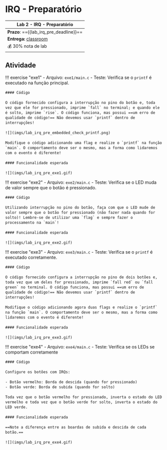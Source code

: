 # IRQ - Preparatório

| Lab 2 - IRQ - Preparatório                          |
|-----------------------------------------------------|
| **Prazo**: =={{lab_irq_pre_deadline}}==             |
| **Entrega:** [classroom]({{lab_irq_pre_classroom}}) |
| 💰 30% nota de lab                                  |

## Atividade

!!! exercise "exe1"
    - Arquivo: `exe1/main.c`
    - Teste: Verifica se o `printf` é executado na função principal.
    
    #### Código
    
    O código fornecido configura a interrupção no pino do botão e, toda vez que ele for pressionado, imprime `fall` no terminal; e quando ele é solto, imprime `rise`. O código funciona, mas possui ==um erro de qualidade de código!== Não devemos usar `printf` dentro de interrupções!
    
    ![](imgs/lab_irq_pre_embedded_check_printf.png)
    
    Modifique o código adicionando uma flag e realize o `printf` na função `main`. O comportamento deve ser o mesmo, mas a forma como lidaremos com o evento é diferente!
    
    #### Funcionalidade esperada
    
    ![](imgs/lab_irq_pre_exe1.gif)

!!! exercise "exe2"
    - Arquivo: `exe2/main.c`
    - Teste: Verifica se o LED muda de valor sempre que o botão é pressionado.
    
    #### Código
    
    Utilizando interrupção no pino do botão, faça com que o LED mude de valor sempre que o botão for pressionado (não fazer nada quando for solto)! Lembre-se de utilizar uma `flag` e sempre fazer o processamento na `main`!  
    
    #### Funcionalidade esperada

    ![](imgs/lab_irq_pre_exe2.gif)

!!! exercise "exe3"
    - Arquivo: `exe3/main.c`
    - Teste: Verifica se o `printf` é executado corretamente.
    
    #### Código
    
    O código fornecido configura a interrupção no pino de dois botões e, toda vez que um deles for pressionado, imprime `fall red` ou `fall green` no terminal. O código funciona, mas possui ==um erro de qualidade de código!== Não devemos usar `printf` dentro de interrupções!

    Modifique o código adicionando agora duas flags e realize o `printf` na função `main`. O comportamento deve ser o mesmo, mas a forma como lidaremos com o evento é diferente!

    #### Funcionalidade esperada

    ![](imgs/lab_irq_pre_exe3.gif)

!!! exercise "exe4"
    - Arquivo: `exe4/main.c`
    - Teste: Verifica se os LEDs se comportam corretamente
    
    #### Código
 
    Configure os botões com IRQs:
    
    - Botão vermelho: Borda de descida (quando for pressionado)
    - Botão verde: Borda de subida (quando for solto)

    Toda vez que o botão vermelho for pressionado, inverta o estado do LED vermelho e toda vez que o botão verde for solto, inverta o estado do LED verde.

    #### Funcionalidade esperada
  
    ==Note a diferença entre as boardas de subida e descida de cada botão.==

    ![](imgs/lab_irq_pre_exe4.gif)
